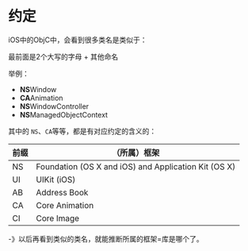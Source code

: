 # 约定

iOS中的ObjC中，会看到很多类名是类似于：

最前面是2个大写的字母 + 其他命名

举例：

* **NS**Window
* **CA**Animation
* **NS**WindowController
* **NS**ManagedObjectContext

其中的 `NS`、`CA`等等，都是有对应约定的含义的：

| 前缀 | （所属）框架 |
| -- | --- |
| NS | Foundation (OS X and iOS) and Application Kit (OS X) |
| UI | UIKit (iOS) |
| AB | Address Book |
| CA | Core Animation |
| CI | Core Image |

-》以后再看到类似的类名，就能推断所属的框架=库是哪个了。
